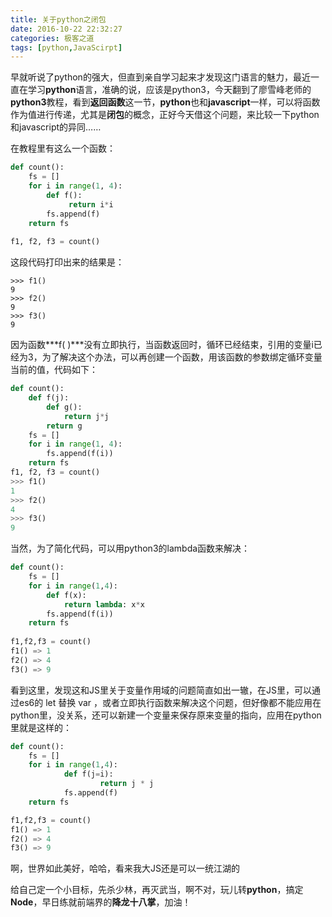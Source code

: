 ```yaml
---
title: 关于python之闭包
date: 2016-10-22 22:32:27
categories: 极客之道
tags: [python,JavaScirpt]
---
```

早就听说了python的强大，但直到亲自学习起来才发现这门语言的魅力，最近一直在学习**python**语言，准确的说，应该是python3，今天翻到了廖雪峰老师的**python3**教程，看到**返回函数**这一节，**python**也和**javascript**一样，可以将函数作为值进行传递，尤其是**闭包**的概念，正好今天借这个问题，来比较一下python和javascript的异同……
<!--more-->
在教程里有这么一个函数：
``` python
def count():
    fs = []
    for i in range(1, 4):
        def f():
             return i*i
        fs.append(f)
    return fs
    
f1, f2, f3 = count()
```
这段代码打印出来的结果是：
```
>>> f1()
9
>>> f2()
9
>>> f3()
9
```
因为函数***f( )***没有立即执行，当函数返回时，循环已经结束，引用的变量i已经为3，为了解决这个办法，可以再创建一个函数，用该函数的参数绑定循环变量当前的值，代码如下：
``` python
def count():
    def f(j):
        def g():
            return j*j
        return g
    fs = []
    for i in range(1, 4):
        fs.append(f(i))
    return fs
f1, f2, f3 = count()
>>> f1()
1
>>> f2()
4
>>> f3()
9
```
当然，为了简化代码，可以用python3的lambda函数来解决：
``` python
def count():
    fs = []
    for i in range(1,4):
        def f(x):
            return lambda: x*x
        fs.append(f(i))
    return fs 
    
f1,f2,f3 = count()
f1() => 1
f2() => 4
f3() => 9
```
看到这里，发现这和JS里关于变量作用域的问题简直如出一辙，在JS里，可以通过es6的 let 替换 var ，或者立即执行函数来解决这个问题，但好像都不能应用在python里，没关系，还可以新建一个变量来保存原来变量的指向，应用在python里就是这样的：
``` python
def count():
    fs = []
    for i in range(1,4):
            def f(j=i):
                    return j * j
            fs.append(f)
    return fs

f1,f2,f3 = count()
f1() => 1
f2() => 4
f3() => 9
```
啊，世界如此美好，哈哈，看来我大JS还是可以一统江湖的

给自己定一个小目标，先杀少林，再灭武当，啊不对，玩儿转**python**，搞定**Node**，早日练就前端界的**降龙十八掌**，加油！

